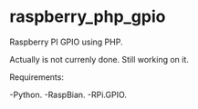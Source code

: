 # raspberry_php_gpio
Raspberry PI GPIO using PHP.

Actually is not currenly done.  Still working on it.

Requirements:
  
  -Python.
  -RaspBian.
  -RPi.GPIO.
